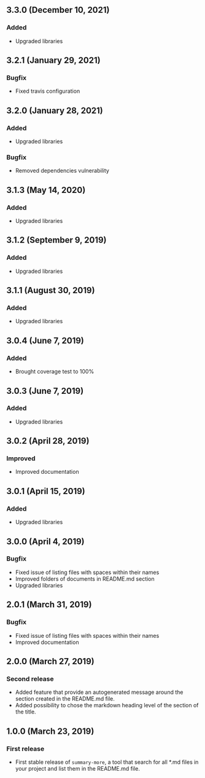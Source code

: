 ## 3.3.0 (December 10, 2021)

### Added

* Upgraded libraries


## 3.2.1 (January 29, 2021)

### Bugfix

* Fixed travis configuration


## 3.2.0 (January 28, 2021)

### Added

* Upgraded libraries

### Bugfix

* Removed dependencies vulnerability


## 3.1.3 (May 14, 2020)

### Added

* Upgraded libraries


## 3.1.2 (September 9, 2019)

### Added

* Upgraded libraries


## 3.1.1 (August 30, 2019)

### Added

* Upgraded libraries


## 3.0.4 (June 7, 2019)

### Added

* Brought coverage test to 100%


## 3.0.3 (June 7, 2019)

### Added

* Upgraded libraries


## 3.0.2 (April 28, 2019)

### Improved

* Improved documentation


## 3.0.1 (April 15, 2019)

### Added

* Upgraded libraries


## 3.0.0 (April 4, 2019)

### Bugfix

* Fixed issue of listing files with spaces within their names
* Improved folders of documents in README.md section
* Upgraded libraries


## 2.0.1 (March 31, 2019)

### Bugfix

* Fixed issue of listing files with spaces within their names
* Improved documentation


## 2.0.0 (March 27, 2019)

### Second release

* Added feature that provide an autogenerated message around the section created in the README.md file.
* Added possibility to chose the markdown heading level of the section of the title.


## 1.0.0 (March 23, 2019)

### First release

* First stable release of `summary-more`, a tool that search for all *.md files in your project and list them in the README.md file.
